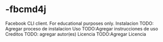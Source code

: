 # -fbcmd4j
Facebook CLI client. For educational purposes only.
Instalacion
TODO: Agregar proceso de instalacion
Uso
TODO:Agregar instrucciones de uso
Creditos
TODO: agregar autor(es)
Licencia
TODO:Agregar Licencia

